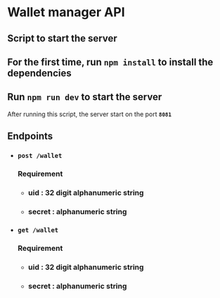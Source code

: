 # Wallet manager API
## Script to start the server
## For the first time, run  `npm install` to install the dependencies
## Run `npm run dev` to start the server
 After running this script, the server start on the port __`8081`__
## Endpoints
* ### `post /wallet`
  ### Requirement
  * ### uid : 32 digit alphanumeric string
  * ### secret : alphanumeric string
* ### `get /wallet`
  ### Requirement
    * ### uid : 32 digit alphanumeric string
    * ### secret : alphanumeric string
  